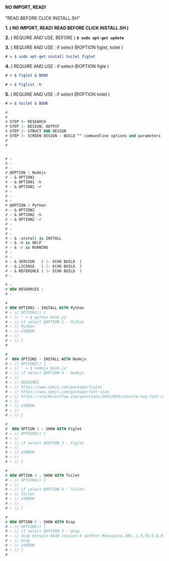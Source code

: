

####  NO IMPORT, READ!
 "READ BEFORE CLICK INSTALL.SH"
 
 
 
**1. ( NO IMPORT, READ! READ BEFORE CLICK INSTALL.SH )** 

**2.** ( REQUIRE AND USE, BEFORE  )  **`` $ sudo apt-get update ``** 

**3.** ( REQUIRE AND USE : if select @OPTION figlet, toilet ) 

```markdown
# > $ sudo apt-get install toilet figlet
```

**4.** ( REQUIRE AND USE : if select @OPTION figle ) 

```markdown
# > $ figlet & BOOK
```

```markdown
# > $ figlist -h 
```

**5.** ( REQUIRE AND USE :  if select @OPTION toilet ) 

```markdown
# > $ toilet & BOOK
```








```pascal
#
#
# STEP 0- RESEARCH 
# STEP 1- DESIGN, OUTPUT
# STEP 2- STRUCT AND DESIGN
# STEP 3- SCREEN DESIGN - BUILD ^^ commandline options and parameters
# 
#


# -
# -
# -
# @OPTION 1 Nodejs 
# - & OPTION1 
# - & OPTION1 -h 
# - & OPTION1 -r
# -
# -
# -
# @OPTION 2 Python 
# - & OPTION2
# - & OPTION2 -h 
# - & OPTION2 -r
# -
# -
# -
# - & -install is INSTALL 
# - & -h is HELP 
# - & -r is RUNNING
# -
# -
# - & VERSION   ( 1- ECHO BUILD  )
# - & LICENSE   ( 2- ECHO BUILD  )
# - & REFERENCE ( 3- ECHO BUILD  )
# -

# -
# NEW RESOURCES :
# -

#
# NEW OPTION1 - INSTALL WITH Python  
# - // OPTION1() {  
# - // ' > $ python book.py'
# - // if select @OPTION 1 - Python 
# - // Python
# - // etBOOK
# - //
# - // }
#

#
#  NEW OPTION2 - INSTALL WITH Nodejs 
# - // OPTION2() { 
# - // ' > $ nodejs book.js'
# - // if select @OPTION 4 - Nodejs 
# - //
# - // REQUIRES
# - // https://www.npmjs.com/package/figlet
# - // https://www.npmjs.com/package/font-size
# - // https://stackoverflow.com/questions/26522854/console-log-font-size-in-nodejs
# - //
# - // etBOOK
# - //
# - // }

#
#  NEW OPTION 3 - SHOW WITH Figlet 
# - // OPTION3() {  
# - //
# - // if select @OPTION 3 - Figlet
# - //
# - // etBOOK
# - //
# - // }

#
# NEW OPTION 4 - SHOW WITH Toilet 
# - // OPTION4() {  
# - //
# - // if select @OPTION 4 - Toilet 
# - // Toilet
# - // etBOOK
# - //
# - // }

#
# NEW OPTION 5 - SHOW WITH Dcop 
# - // OPTION5() {  
# - // if select @OPTION 5 - Dcop
# - // dcop konsole-8540 session-6 setFont Monospace,100,-1,5,50,0,0,0,0,0
# - // Dcop 
# - // etBOOK
# - // }
#

```
